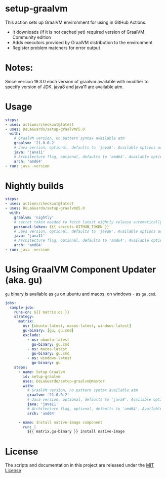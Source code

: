 # setup-graalvm

This action sets up GraalVM environment for using in GitHub Actions.

* It downloads (if it is not cached yet) required version of GraalVM Community edition
* Adds executors provided by GraalVM distribution to the environment
* Register problem matchers for error output

# Notes:

Since version 19.3.0 each version of graalvm available with modifier to specify version of JDK. java8 and java11 are available atm.

# Usage

```yaml
steps:
- uses: actions/checkout@latest
- uses: DeLaGuardo/setup-graalvm@5.0
  with:
    # GraalVM version, no pattern syntax available atm
    graalvm: '21.0.0.2'
    # Java version, optional, defaults to 'java8'. Available options are 'java8' and 'java11'.
    java: 'java11'
    # Architecture flag, optional, defaults to 'amd64'. Available options are 'amd64' and 'aarch64'. Later is available only for linux runners.
    arch: 'amd64'
- run: java -version
```

# Nightly builds

``` yaml
steps:
- uses: actions/checkout@latest
- uses: DeLaGuardo/setup-graalvm@5.0
  with:
    graalvm: 'nightly'
    # secret token needed to fetch latest nightly release automatically
    personal-token: ${{ secrets.GITHUB_TOKEN }}
    # Java version, optional, defaults to 'java8'. Available options are 'java8' and 'java11'.
    java: 'java11'
    # Architecture flag, optional, defaults to 'amd64'. Available options are 'amd64' and 'aarch64'. Later is available only for linux runners.
    arch: 'amd64'
- run: java -version
```

# Using GraalVM Component Updater (aka. gu)

`gu` binary is available as `gu` on ubuntu and macos, on windows - as `gu.cmd`.

``` yaml
jobs:
  sample-job:
    runs-on: ${{ matrix.os }}
    strategy:
      matrix:
        os: [ubuntu-latest, macos-latest, windows-latest]
        gu-binary: [gu, gu.cmd]
        exclude:
          - os: ubuntu-latest
            gu-binary: gu.cmd
          - os: macos-latest
            gu-binary: gu.cmd
          - os: windows-latest
            gu-binary: gu
    steps:
      - name: Setup Graalvm
        id: setup-graalvm
        uses: DeLaGuardo/setup-graalvm@master
        with:
          # GraalVM version, no pattern syntax available atm
          graalvm: '21.0.0.2'
          # Java version, optional, defaults to 'java8'. Available options are 'java8' and 'java11'.
          java: 'java11'
          # Architecture flag, optional, defaults to 'amd64'. Available options are 'amd64' and 'aarch64'. Later is available only for linux runners.
          arch: 'amd64'

      - name: Install native-image component
        run: |
          ${{ matrix.gu-binary }} install native-image
```

# License

The scripts and documentation in this project are released under the [MIT License](LICENSE)
